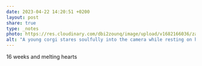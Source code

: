 ```yaml
---
date: 2023-04-22 14:20:51 +0200
layout: post
share: true
type: _notes
photo: https://res.cloudinary.com/dbi2zounq/image/upload/v1682166036/zatcrtxcamqsvfurkoto.jpg
alt: "A young corgi stares soulfully into the camera while resting on her owner's lap."
---
```

16 weeks and melting hearts 
